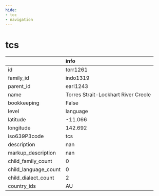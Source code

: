 ```yaml
---
hide:
- toc
- navigation
---
```

# tcs
|                      | info                                |
|:---------------------|:------------------------------------|
| id                   | torr1261                            |
| family_id            | indo1319                            |
| parent_id            | earl1243                            |
| name                 | Torres Strait-Lockhart River Creole |
| bookkeeping          | False                               |
| level                | language                            |
| latitude             | -11.066                             |
| longitude            | 142.692                             |
| iso639P3code         | tcs                                 |
| description          | nan                                 |
| markup_description   | nan                                 |
| child_family_count   | 0                                   |
| child_language_count | 0                                   |
| child_dialect_count  | 2                                   |
| country_ids          | AU                                  |